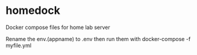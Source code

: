 # homedock
Docker compose files for home lab server


Rename the env.(appname) to .env then run them with docker-compose -f myfile.yml
